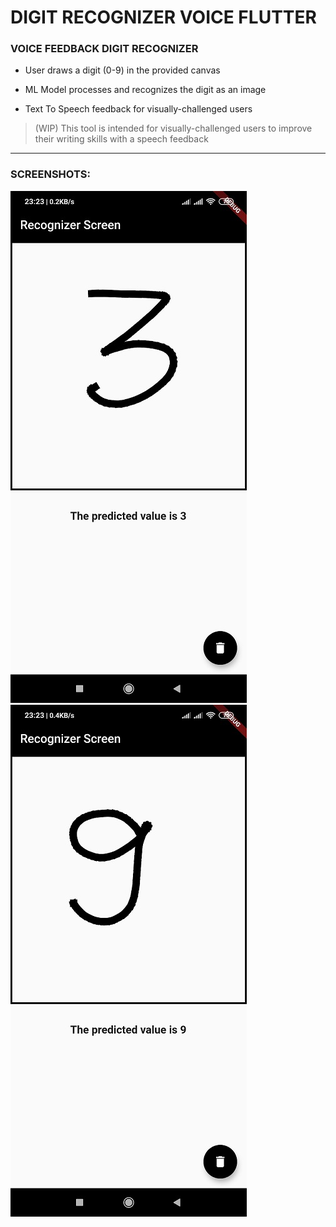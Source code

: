 # DIGIT RECOGNIZER VOICE FLUTTER

### VOICE FEEDBACK DIGIT RECOGNIZER

- User draws a digit (0-9) in the provided canvas

- ML Model processes and recognizes the digit as an image

- Text To Speech feedback for visually-challenged users


> (WIP) This tool is intended for visually-challenged users to improve their writing skills with a speech feedback
***

### SCREENSHOTS:

![](/Screenshots/ss1.jpg)     ![](/Screenshots/ss2.jpg)

